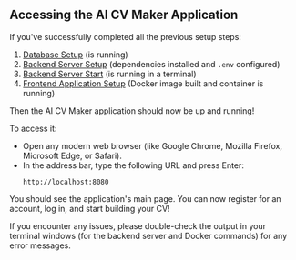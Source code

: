 ## Accessing the AI CV Maker Application

If you've successfully completed all the previous setup steps:
1.  [Database Setup](LINK_TO_DATABASE_SETUP.md) (is running)
2.  [Backend Server Setup](LINK_TO_BACKEND_SETUP.md) (dependencies installed and `.env` configured)
3.  [Backend Server Start](LINK_TO_BACKEND_START.md) (is running in a terminal)
4.  [Frontend Application Setup](LINK_TO_FRONTEND_START.md) (Docker image built and container is running)

Then the AI CV Maker application should now be up and running!

To access it:
*   Open any modern web browser (like Google Chrome, Mozilla Firefox, Microsoft Edge, or Safari).
*   In the address bar, type the following URL and press Enter:
    ```
    http://localhost:8080
    ```

You should see the application's main page. You can now register for an account, log in, and start building your CV!

If you encounter any issues, please double-check the output in your terminal windows (for the backend server and Docker commands) for any error messages.
